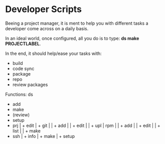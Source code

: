 Developer Scripts
=================

Beeing a project manager, it is ment to help you with different tasks a developer come across on a daily basis.

In an ideal world, once configured, all you do is to type: **ds make PROJECTLABEL**.

In the end, it should help/ease your tasks with:
* build
* code sync
* package
* repo
* review packages


Functions:
ds
+ add
+ make
+ (review)
+ setup
+ prj
| + edit
| + git
| | + add
| | + edit
| | + upl
| rpm
| | + add
| | + edit
| | + list
| | + make
+ ssh
| + info
| + make
| + setup
